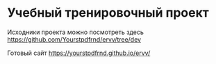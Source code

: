 # Учебный тренировочный проект 

Исходники проекта можно посмотреть здесь https://github.com/Yourstpdfrnd/ervv/tree/dev

Готовый сайт https://yourstpdfrnd.github.io/ervv/
